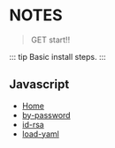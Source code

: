 # NOTES
> GET start!!

::: tip
Basic install steps.
:::

## Javascript
  - [Home](/)
  - [by-password](/on_remote/001-password.md)
  - [id-rsa](/on_remote/002-id_rsa.md)
  - [load-yaml](/on_remote/003-load_yaml.md)
